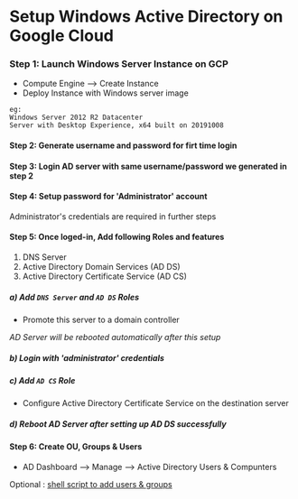 # Setup Windows Active Directory on Google Cloud


### Step 1: Launch Windows Server Instance on GCP
* Compute Engine
       --> Create Instance
* Deploy Instance with Windows server image

```
eg:
Windows Server 2012 R2 Datacenter
Server with Desktop Experience, x64 built on 20191008
```

#### Step 2: Generate username and password for firt time login

#### Step 3: Login AD server with same username/password we generated in step 2

#### Step 4: Setup password for 'Administrator' account
Administrator's credentials are required in further steps

#### Step 5: Once loged-in, Add following Roles and features
1) DNS Server
2) Active Directory Domain Services (AD DS)
3) Active Directory Certificate Service (AD CS)

##### a) Add `DNS Server` and `AD DS` Roles
* Promote this server to a domain controller

_AD Server will be rebooted automatically after this setup_

##### b) Login with 'administrator' credentials

##### c) Add `AD CS` Role
* Configure Active Directory Certificate Service on the destination server

##### d) Reboot AD Server after setting up AD DS successfully

#### Step 6: Create OU, Groups & Users
* AD Dashboard --> Manage --> Active Directory Users & Compunters

Optional : [shell script to add users & groups](https://github.com/ansarigulshad/scripts/tree/master/shell/ActiveDirectory "")
